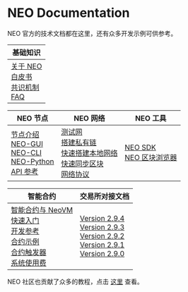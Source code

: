 # NEO Documentation
NEO 官方的技术文档都在这里，还有众多开发示例可供参考。



| 基础知识                                                     |
| ------------------------------------------------------------ |
| [关于 NEO](basic/about.md)<br />[白皮书](whitepaper.md)<br />[共识机制](basic/consensus/whitepaper.md)<br />[FAQ](faq.md) |

| NEO 节点                                                     | NEO 网络                                                     | NEO 工具                                                     |
| ------------------------------------------------------------ | ------------------------------------------------------------ | ------------------------------------------------------------ |
| [节点介绍](node/introduction.md)<br />[NEO-GUI](node/gui/install.md)<br />[NEO-CLI](node/cli/cli.md)<br />[NEO-Python](node/python/overview.md)<br />[API 参考](node/cli/apigen.md) | [测试网](network/testnet.md)<br />[搭建私有链](network/private-chain/private-chain.md)<br />[快速搭建本地网络](network/neolocal.md)<br />[快速同步区块](network/syncblocks.md)<br />[网络协议](network/network-protocol.md) | [NEO SDK](utility/sdk/introduction.md)<br />[NEO 区块浏览器](utility/explorers.md) |

| 智能合约                                                     | 交易所对接文档                                               |
| ------------------------------------------------------------ | ------------------------------------------------------------ |
| [智能合约与 NeoVM](sc/introduction.md)<br />[快速入门](sc/quickstart/overview.md)<br />[开发参考](sc/reference/api.md)<br />[合约示例](sc/tutorial/HelloWorld.md)<br />[合约触发器](sc/trigger.md)<br />[系统使用费](sc/systemfees.md) | [Version 2.9.4](exchange/v2.9.4.md)<br />[Version 2.9.3](exchange/v2.9.3.md)<br />[Version 2.9.2](exchange/v2.9.2.md)<br />[Version 2.9.1](exchange/v2.9.1.md)<br />[Version 2.9.0](exchange/v2.9.0.md)<br /> |

NEO 社区也贡献了众多的教程，点击 [这里](../communitydoc_cn.md) 查看。<link rel="stylesheet" href="../styles/index.css">